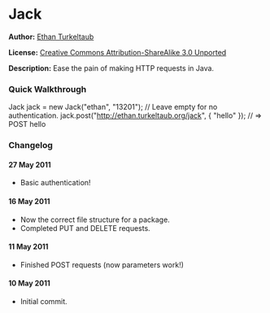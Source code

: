 # Jack

**Author:** [Ethan Turkeltaub](http://ethan.heroku.com)

**License:** [Creative Commons Attribution-ShareAlike 3.0 Unported](http://creativecommons.org/licenses/by-sa/3.0/)

**Description:** Ease the pain of making HTTP requests in Java.

### Quick Walkthrough

  Jack jack = new Jack("ethan", "13201"); // Leave empty for no authentication.
  jack.post("http://ethan.turkeltaub.org/jack", { "hello" }); // => POST hello

### Changelog

#### 27 May 2011
*  Basic authentication!

#### 16 May 2011
*  Now the correct file structure for a package.
*  Completed PUT and DELETE requests.

#### 11 May 2011
*  Finished POST requests (now parameters work!)

#### 10 May 2011

*  Initial commit.